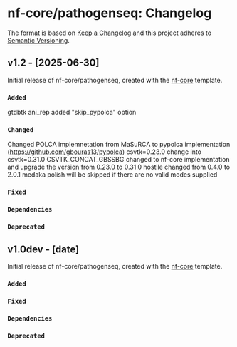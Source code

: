 # nf-core/pathogenseq: Changelog

The format is based on [Keep a Changelog](https://keepachangelog.com/en/1.0.0/)
and this project adheres to [Semantic Versioning](https://semver.org/spec/v2.0.0.html).

## v1.2 - [2025-06-30]

Initial release of nf-core/pathogenseq, created with the [nf-core](https://nf-co.re/) template.

### `Added`

gtdbtk ani_rep
added "skip_pypolca" option
### `Changed`
Changed POLCA implemnetation from MaSuRCA to pypolca implementation (https://github.com/gbouras13/pypolca)
csvtk=0.23.0 change into csvtk=0.31.0
CSVTK_CONCAT_GBSSBG changed to nf-core implementation and upgrade the version from 0.23.0 to 0.31.0
hostile changed from 0.4.0 to 2.0.1
medaka polish will be skipped if there are no valid modes supplied

### `Fixed`

### `Dependencies`

### `Deprecated`


## v1.0dev - [date]

Initial release of nf-core/pathogenseq, created with the [nf-core](https://nf-co.re/) template.

### `Added`

### `Fixed`

### `Dependencies`

### `Deprecated`
